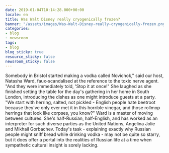 ```yaml
---
date: 2019-01-04T10:14:28.000+00:00
locale: en
title: Was Walt Disney really cryogenically frozen?
banner: "/assets/images/Was-Walt-Disney-really-cryogenically-frozen.png"
categories:
- blog
- newsroom
tags:
- blog
blog_sticky: true
resource_sticky: false
newsroom_sticky: false
---
```

Somebody in Bristol started making a vodka called Novichok," said our host, Natasha Ward, faux-scandalised at the reference to the toxic nerve agent. "And they were immediately told, 'Stop it at once!" She laughed as she finished setting the table for the day's gathering in her home in South London, introducing the dishes as one might introduce guests at a party. "We start with herring, salted, not pickled - English people hate beetroot because they've only ever met it in this horrible vinegar, and those rollmop herrings that look like corpses, you know?"
Ward is a master of moving between cultures. She's half-Russian, half-English, and has worked as an interpreter for such diverse parties as the United Nations, Angelina Jolie and Mikhail Gorbachev. Today's task - explaining exactly why Russian people might sniff bread while drinking vodka - may not be quite so starry, but it does offer a portal into the realities of Russian life at a time when sympathetic cultural insight is sorely lacking.
